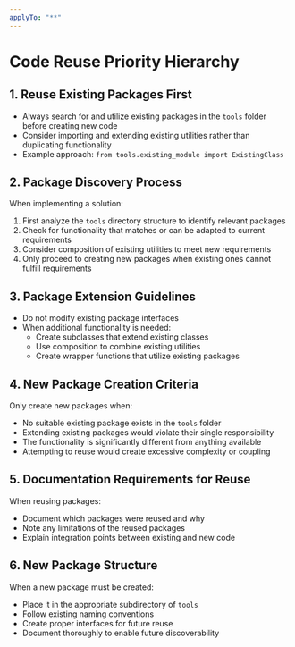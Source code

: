 ```yaml
---
applyTo: "**"
---
```


# Code Reuse Priority Hierarchy

## 1. Reuse Existing Packages First

- Always search for and utilize existing packages in the `tools` folder before creating new code
- Consider importing and extending existing utilities rather than duplicating functionality
- Example approach: `from tools.existing_module import ExistingClass`

## 2. Package Discovery Process

When implementing a solution:

1. First analyze the `tools` directory structure to identify relevant packages
2. Check for functionality that matches or can be adapted to current requirements
3. Consider composition of existing utilities to meet new requirements
4. Only proceed to creating new packages when existing ones cannot fulfill requirements

## 3. Package Extension Guidelines

- Do not modify existing package interfaces
- When additional functionality is needed:
  - Create subclasses that extend existing classes
  - Use composition to combine existing utilities
  - Create wrapper functions that utilize existing packages

## 4. New Package Creation Criteria

Only create new packages when:

- No suitable existing package exists in the `tools` folder
- Extending existing packages would violate their single responsibility
- The functionality is significantly different from anything available
- Attempting to reuse would create excessive complexity or coupling

## 5. Documentation Requirements for Reuse

When reusing packages:

- Document which packages were reused and why
- Note any limitations of the reused packages
- Explain integration points between existing and new code

## 6. New Package Structure

When a new package must be created:

- Place it in the appropriate subdirectory of `tools`
- Follow existing naming conventions
- Create proper interfaces for future reuse
- Document thoroughly to enable future discoverability
